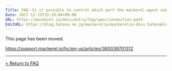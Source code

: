 ```yaml
---
Title: FAQ・Is it possible to control which port the mackerel-agent uses?
Date: 2017-12-15T15:29:04+09:00
URL: https://mackerel.io/docs/entry/faq/spec/connection-path
EditURL: https://blog.hatena.ne.jp/mackerelio/mackerelio-docs.hatenablog.mackerel.io/atom/entry/8599973812326831203
---
```


This page has been moved.

https://support.mackerel.io/hc/en-us/articles/360039701312

---

[< Return to FAQ](https://mackerel.io/docs/entry/faq)
